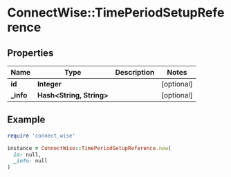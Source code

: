# ConnectWise::TimePeriodSetupReference

## Properties

| Name | Type | Description | Notes |
| ---- | ---- | ----------- | ----- |
| **id** | **Integer** |  | [optional] |
| **_info** | **Hash&lt;String, String&gt;** |  | [optional] |

## Example

```ruby
require 'connect_wise'

instance = ConnectWise::TimePeriodSetupReference.new(
  id: null,
  _info: null
)
```


